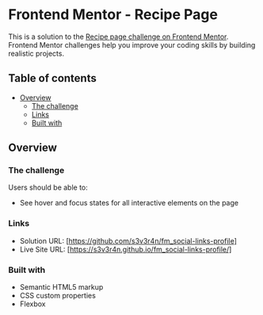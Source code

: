 # Frontend Mentor - Recipe Page

This is a solution to the [Recipe page challenge on Frontend Mentor](https://www.frontendmentor.io/challenges/recipe-page-KiTsR8QQKm). Frontend Mentor challenges help you improve your coding skills by building realistic projects. 
## Table of contents

- [Overview](#overview)
  - [The challenge](#the-challenge)
  - [Links](#links)
  - [Built with](#built-with)


## Overview

### The challenge

Users should be able to:

- See hover and focus states for all interactive elements on the page


### Links

- Solution URL: [https://github.com/s3v3r4n/fm_social-links-profile]
- Live Site URL: [https://s3v3r4n.github.io/fm_social-links-profile/]

### Built with

- Semantic HTML5 markup
- CSS custom properties
- Flexbox
